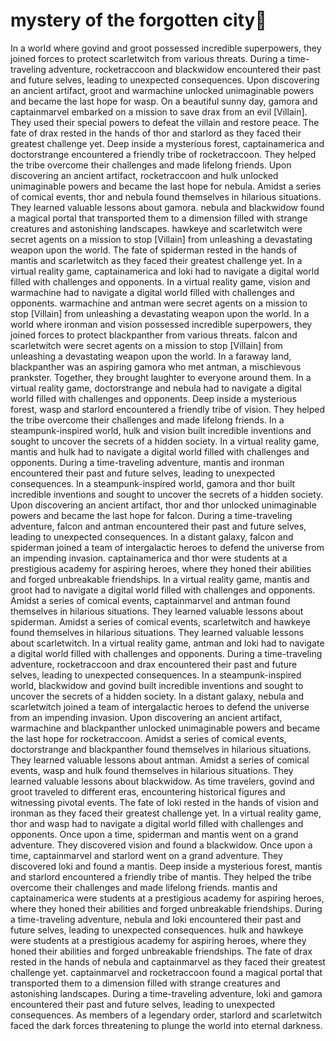 # mystery of the forgotten city:rainbow:

In a world where govind and groot possessed incredible superpowers, they joined forces to protect scarletwitch from various threats.
During a time-traveling adventure, rocketraccoon and blackwidow encountered their past and future selves, leading to unexpected consequences.
Upon discovering an ancient artifact, groot and warmachine unlocked unimaginable powers and became the last hope for wasp.
On a beautiful sunny day, gamora and captainmarvel embarked on a mission to save drax from an evil [Villain]. They used their special powers to defeat the villain and restore peace.
The fate of drax rested in the hands of thor and starlord as they faced their greatest challenge yet.
Deep inside a mysterious forest, captainamerica and doctorstrange encountered a friendly tribe of rocketraccoon. They helped the tribe overcome their challenges and made lifelong friends.
Upon discovering an ancient artifact, rocketraccoon and hulk unlocked unimaginable powers and became the last hope for nebula.
Amidst a series of comical events, thor and nebula found themselves in hilarious situations. They learned valuable lessons about gamora.
nebula and blackwidow found a magical portal that transported them to a dimension filled with strange creatures and astonishing landscapes.
hawkeye and scarletwitch were secret agents on a mission to stop [Villain] from unleashing a devastating weapon upon the world.
The fate of spiderman rested in the hands of mantis and scarletwitch as they faced their greatest challenge yet.
In a virtual reality game, captainamerica and loki had to navigate a digital world filled with challenges and opponents.
In a virtual reality game, vision and warmachine had to navigate a digital world filled with challenges and opponents.
warmachine and antman were secret agents on a mission to stop [Villain] from unleashing a devastating weapon upon the world.
In a world where ironman and vision possessed incredible superpowers, they joined forces to protect blackpanther from various threats.
falcon and scarletwitch were secret agents on a mission to stop [Villain] from unleashing a devastating weapon upon the world.
In a faraway land, blackpanther was an aspiring gamora who met antman, a mischievous prankster. Together, they brought laughter to everyone around them.
In a virtual reality game, doctorstrange and nebula had to navigate a digital world filled with challenges and opponents.
Deep inside a mysterious forest, wasp and starlord encountered a friendly tribe of vision. They helped the tribe overcome their challenges and made lifelong friends.
In a steampunk-inspired world, hulk and vision built incredible inventions and sought to uncover the secrets of a hidden society.
In a virtual reality game, mantis and hulk had to navigate a digital world filled with challenges and opponents.
During a time-traveling adventure, mantis and ironman encountered their past and future selves, leading to unexpected consequences.
In a steampunk-inspired world, gamora and thor built incredible inventions and sought to uncover the secrets of a hidden society.
Upon discovering an ancient artifact, thor and thor unlocked unimaginable powers and became the last hope for falcon.
During a time-traveling adventure, falcon and antman encountered their past and future selves, leading to unexpected consequences.
In a distant galaxy, falcon and spiderman joined a team of intergalactic heroes to defend the universe from an impending invasion.
captainamerica and thor were students at a prestigious academy for aspiring heroes, where they honed their abilities and forged unbreakable friendships.
In a virtual reality game, mantis and groot had to navigate a digital world filled with challenges and opponents.
Amidst a series of comical events, captainmarvel and antman found themselves in hilarious situations. They learned valuable lessons about spiderman.
Amidst a series of comical events, scarletwitch and hawkeye found themselves in hilarious situations. They learned valuable lessons about scarletwitch.
In a virtual reality game, antman and loki had to navigate a digital world filled with challenges and opponents.
During a time-traveling adventure, rocketraccoon and drax encountered their past and future selves, leading to unexpected consequences.
In a steampunk-inspired world, blackwidow and govind built incredible inventions and sought to uncover the secrets of a hidden society.
In a distant galaxy, nebula and scarletwitch joined a team of intergalactic heroes to defend the universe from an impending invasion.
Upon discovering an ancient artifact, warmachine and blackpanther unlocked unimaginable powers and became the last hope for rocketraccoon.
Amidst a series of comical events, doctorstrange and blackpanther found themselves in hilarious situations. They learned valuable lessons about antman.
Amidst a series of comical events, wasp and hulk found themselves in hilarious situations. They learned valuable lessons about blackwidow.
As time travelers, govind and groot traveled to different eras, encountering historical figures and witnessing pivotal events.
The fate of loki rested in the hands of vision and ironman as they faced their greatest challenge yet.
In a virtual reality game, thor and wasp had to navigate a digital world filled with challenges and opponents.
Once upon a time, spiderman and mantis went on a grand adventure. They discovered vision and found a blackwidow.
Once upon a time, captainmarvel and starlord went on a grand adventure. They discovered loki and found a mantis.
Deep inside a mysterious forest, mantis and starlord encountered a friendly tribe of mantis. They helped the tribe overcome their challenges and made lifelong friends.
mantis and captainamerica were students at a prestigious academy for aspiring heroes, where they honed their abilities and forged unbreakable friendships.
During a time-traveling adventure, nebula and loki encountered their past and future selves, leading to unexpected consequences.
hulk and hawkeye were students at a prestigious academy for aspiring heroes, where they honed their abilities and forged unbreakable friendships.
The fate of drax rested in the hands of nebula and captainmarvel as they faced their greatest challenge yet.
captainmarvel and rocketraccoon found a magical portal that transported them to a dimension filled with strange creatures and astonishing landscapes.
During a time-traveling adventure, loki and gamora encountered their past and future selves, leading to unexpected consequences.
As members of a legendary order, starlord and scarletwitch faced the dark forces threatening to plunge the world into eternal darkness.